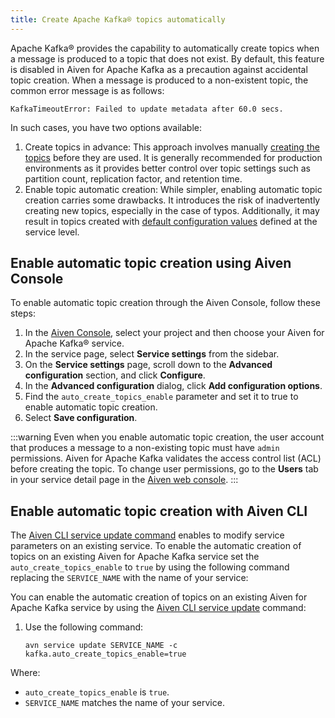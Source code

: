 ```yaml
---
title: Create Apache Kafka® topics automatically
---
```


Apache Kafka® provides the capability to automatically create topics
when a message is produced to a topic that does not exist. By default,
this feature is disabled in Aiven for Apache Kafka as a precaution
against accidental topic creation. When a message is produced to a
non-existent topic, the common error message is as follows:

```
KafkaTimeoutError: Failed to update metadata after 60.0 secs.
```

In such cases, you have two options available:

1.  Create topics in advance: This approach involves manually
    [creating the topics](/docs/products/kafka/howto/create-topic) before they are used. It is generally recommended for
    production environments as it provides better control over topic
    settings such as partition count, replication factor, and retention
    time.
2.  Enable topic automatic creation: While simpler, enabling automatic
    topic creation carries some drawbacks. It introduces the risk of
    inadvertently creating new topics, especially in the case of typos.
    Additionally, it may result in topics created with
    [default configuration values](set-kafka-parameters) defined at the service level.

## Enable automatic topic creation using Aiven Console

To enable automatic topic creation through the Aiven Console, follow
these steps:

1.  In the [Aiven Console](https://console.aiven.io/), select your
    project and then choose your Aiven for Apache Kafka® service.
2.  In the service page, select **Service settings** from the sidebar.
3.  On the **Service settings** page, scroll down to the **Advanced
    configuration** section, and click **Configure**.
4.  In the **Advanced configuration** dialog, click **Add configuration
    options**.
5.  Find the `auto_create_topics_enable` parameter and set it to true to
    enable automatic topic creation.
6.  Select **Save configuration**.

:::warning
Even when you enable automatic topic creation, the user account that
produces a message to a non-existing topic must have `admin`
permissions. Aiven for Apache Kafka validates the access control list
(ACL) before creating the topic. To change user permissions, go to
the **Users** tab in your service detail page in the [Aiven web
console](https://console.aiven.io/).
:::

## Enable automatic topic creation with Aiven CLI

The
[Aiven CLI service update command](/docs/tools/cli/service-cli#avn-cli-service-update) enables to modify service parameters on an existing service.
To enable the automatic creation of topics on an existing Aiven for
Apache Kafka service set the `auto_create_topics_enable` to `true` by
using the following command replacing the `SERVICE_NAME` with the name
of your service:

You can enable the automatic creation of topics on an existing Aiven for
Apache Kafka service by using the
[Aiven CLI service update](/docs/tools/cli/service-cli#avn-cli-service-update) command:

1.  Use the following command:

    ```
    avn service update SERVICE_NAME -c kafka.auto_create_topics_enable=true
    ```

Where:

-   `auto_create_topics_enable` is `true`.
-   `SERVICE_NAME` matches the name of your service.
